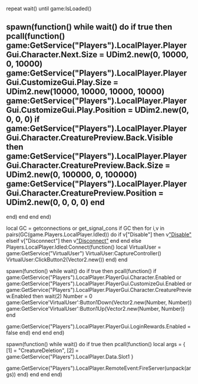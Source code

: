 repeat wait() until game:IsLoaded()

spawn(function()
while wait() do
if true then
pcall(function()
game:GetService("Players").LocalPlayer.PlayerGui.Character.Next.Size = UDim2.new(0, 10000, 0, 10000)
game:GetService("Players").LocalPlayer.PlayerGui.CustomizeGui.Play.Size = UDim2.new(10000, 10000, 10000, 10000)
game:GetService("Players").LocalPlayer.PlayerGui.CustomizeGui.Play.Position = UDim2.new(0, 0, 0, 0)
if game:GetService("Players").LocalPlayer.PlayerGui.Character.CreaturePreview.Back.Visible then
    game:GetService("Players").LocalPlayer.PlayerGui.Character.CreaturePreview.Back.Size = UDim2.new(0, 100000, 0, 100000)
    game:GetService("Players").LocalPlayer.PlayerGui.Character.CreaturePreview.Position = UDim2.new(0, 0, 0, 0)
end
--
end)
end
end
end)

local GC = getconnections or get_signal_cons
if GC then
	for i,v in pairs(GC(game.Players.LocalPlayer.Idled)) do
		if v["Disable"] then
			v["Disable"](v)
		elseif v["Disconnect"] then
			v["Disconnect"](v)
		end
	end
else
	Players.LocalPlayer.Idled:Connect(function()
		local VirtualUser = game:GetService("VirtualUser")
		VirtualUser:CaptureController()
		VirtualUser:ClickButton2(Vector2.new())
	end)
end

spawn(function()
while wait() do
if true then
pcall(function()
if game:GetService("Players").LocalPlayer.PlayerGui.Character.Enabled or game:GetService("Players").LocalPlayer.PlayerGui.CustomizeGui.Enabled or game:GetService("Players").LocalPlayer.PlayerGui.Character.CreaturePreview.Enabled then
    wait(2)
    Number = 0
    game:GetService'VirtualUser':Button1Down(Vector2.new(Number, Number))
    game:GetService'VirtualUser':Button1Up(Vector2.new(Number, Number))
end

game:GetService("Players").LocalPlayer.PlayerGui.LoginRewards.Enabled = false
end)
end
end
end)

spawn(function()
while wait() do
if true then
pcall(function()
local args = {
    [1] = "CreatureDeletion",
    [2] = game:GetService("Players").LocalPlayer.Data.Slot1
}

game:GetService("Players").LocalPlayer.RemoteEvent:FireServer(unpack(args))
end)
end
end
end)
